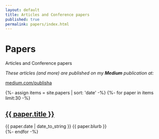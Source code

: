 ```yaml
---
layout: default
title: Articles and Conference papers
published: true
permalink: papers/index.html
---
```

<h1>Papers</h1>

<p>Articles and Conference papers</p>

<p><i>These articles (and more) are published on my <b>Medium</b> publication at:</i></p>

<p><a href="https://medium.com/publisha" title="go to the medium space to view">medium.com/publisha</a></p>

<div class="posts">

{%- assign items = site.papers | sort: 'date' -%}
  {%- for paper in items limit:30 -%}
  <div class="post">
  <h2><a href="{{ site.baseurl }}{{ paper.url }}">{{ paper.title }}</a></h2>
  <span class="post-date">{{ paper.date | date_to_string }}</span>
{{ paper.blurb }}
  </div>
  {%- endfor -%}
</div>
